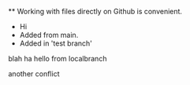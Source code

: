** Working with files directly on Github is convenient.
* Hi
* Added from main.
* Added in 'test branch'

blah
ha
hello from localbranch


another conflict
